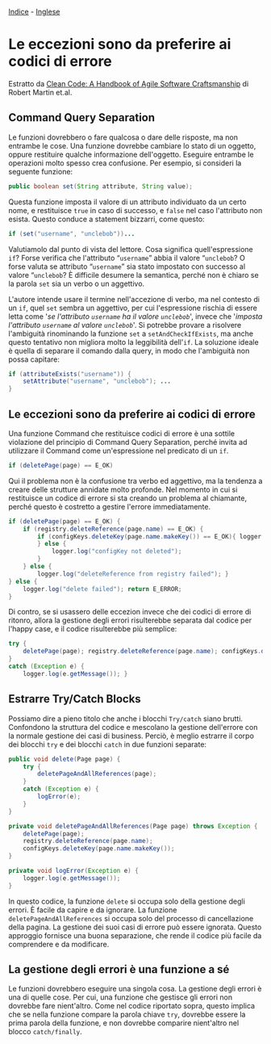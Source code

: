 [Indice](../../README-italian.md) - [Inglese](README.md)
# Le eccezioni sono da preferire ai codici di errore


Estratto da [Clean Code: A Handbook of Agile Software Craftsmanship](http://www.amazon.it/Clean-Code-Handbook-Software-Craftsmanship/dp/0132350882) di Robert Martin et.al.

## Command Query Separation

Le funzioni dovrebbero o fare qualcosa o dare delle risposte, ma non entrambe le cose. Una funzione dovrebbe cambiare lo stato di un oggetto, oppure restituire qualche informazione dell'oggetto. Eseguire entrambe le operazioni molto spesso crea confusione. Per esempio, si consideri la seguente funzione:

```java
public boolean set(String attribute, String value);
```

Questa funzione imposta il valore di un attributo individuato da un certo nome, e restituisce `true` in caso di successo, e `false` nel caso l'attributo non esista. Questo conduce a statement bizzarri, come questo:

```java
if (set("username", "unclebob"))...
```

Valutiamolo dal punto di vista del lettore. Cosa significa quell'espressione `if`? Forse verifica che l'attributo “`username`” abbia il valore “`unclebob`? O forse valuta se attributo “`username`” sia stato impostato con successo al valore “`unclebob`? È difficile desumere la semantica, perché non è chiaro se la parola `set` sia un verbo o un aggettivo.

L'autore intende usare il termine nell'accezione di verbo, ma nel contesto di un `if`, quel `set` sembra un aggettivo, per cui l'espressione rischia di essere letta come '*se l'attributo `username` ha il valore `unclebob`*', invece che '*imposta l'attributo `username` al valore `unclebob`*'. Si potrebbe provare a risolvere l'ambiguità rinominando la funzione `set` a `setAndCheckIfExists`, ma anche questo tentativo non migliora molto la leggibilità dell'`if`. La soluzione ideale è quella di separare il comando dalla query, in modo che l'ambiguità non possa capitare:


```java
if (attributeExists("username")) {
    setAttribute("username", "unclebob"); ...
}
```

## Le eccezioni sono da preferire ai codici di errore
Una funzione Command che restituisce codici di errore è una sottile violazione del principio di Command Query Separation, perché invita ad utilizzare il Command come un'espressione nel predicato di un `if`.

```java
if (deletePage(page) == E_OK)
```

Qui il problema non è la confusione tra verbo ed aggettivo, ma la tendenza a creare delle strutture annidate molto profonde. Nel momento in cui si restituisce un codice di errore si sta creando un problema al chiamante, perché questo è costretto a gestire l'errore immediatamente.

```java
if (deletePage(page) == E_OK) {
    if (registry.deleteReference(page.name) == E_OK) {
        if (configKeys.deleteKey(page.name.makeKey()) == E_OK){ logger.log("page deleted");
        } else {
            logger.log("configKey not deleted");
        }
    } else {
        logger.log("deleteReference from registry failed"); }
} else {
    logger.log("delete failed"); return E_ERROR;
}
```

Di contro, se si usassero delle eccezion invece che dei codici di errore di ritonro, allora la gestione degli errori risulterebbe separata dal codice per l'happy case, e il codice risulterebbe più semplice:

```java
try {
    deletePage(page); registry.deleteReference(page.name); configKeys.deleteKey(page.name.makeKey());
}
catch (Exception e) {
    logger.log(e.getMessage()); }
```

## Estrarre Try/Catch Blocks
Possiamo dire a pieno titolo che anche i blocchi `Try/catch` siano brutti. Confondono la struttura del codice e mescolano la gestione dell'errore con la normale gestione dei casi di business. Perciò, è meglio estrarre il corpo dei blocchi `try` e dei blocchi  `catch` in due funzioni separate:

```java
public void delete(Page page) {
    try {
        deletePageAndAllReferences(page);
    }
    catch (Exception e) {
        logError(e);
    }
}

private void deletePageAndAllReferences(Page page) throws Exception {
    deletePage(page);
    registry.deleteReference(page.name);
    configKeys.deleteKey(page.name.makeKey());
}

private void logError(Exception e) {
    logger.log(e.getMessage());
}
```

In questo codice, la funzione `delete` si occupa solo della gestione degli errori. È facile da capire e da ignorare. La funzione `deletePageAndAllReferences` si occupa solo del processo di cancellazione della pagina. La gestione dei suoi casi di errore può essere ignorata. Questo approggio fornisce una buona separazione, che rende il codice più facile da comprendere e da modificare.


## La gestione degli errori è una funzione a sé
Le funzioni dovrebbero eseguire una singola cosa. La gestione degli errori è una di quelle cose. Per cui, una funzione che gestisce gli errori non dovrebbe fare nient'altro. Come nel codice riportato sopra, questo implica che se nella funzione compare la parola chiave `try`, dovrebbe essere la prima parola della funzione, e non dovrebbe comparire nient'altro nel blocco `catch/finally`.
